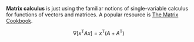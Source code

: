 **Matrix calculus** is just using the familiar notions of single-variable calculus for functions of vectors and matrices. A popular resource is [The Matrix Cookbook](https://www.math.uwaterloo.ca/~hwolkowi/matrixcookbook.pdf).

$$
\nabla \left[ x^\mathsf{T}Ax \right] = x^\mathsf{T}\left(A + A^\mathsf{T} \right)
$$